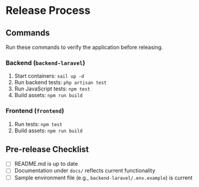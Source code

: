 # Release Process

## Commands

Run these commands to verify the application before releasing.

### Backend (`backend-laravel`)

1. Start containers: `sail up -d`
2. Run backend tests: `php artisan test`
3. Run JavaScript tests: `npm test`
4. Build assets: `npm run build`

### Frontend (`frontend`)

1. Run tests: `npm test`
2. Build assets: `npm run build`

## Pre-release Checklist

- [ ] README.md is up to date
- [ ] Documentation under `docs/` reflects current functionality
- [ ] Sample environment file (e.g., `backend-laravel/.env.example`) is current
